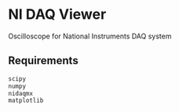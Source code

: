 # NI DAQ Viewer
Oscilloscope for National Instruments DAQ system

## Requirements
```python
scipy
numpy
nidaqmx
matplotlib
```
